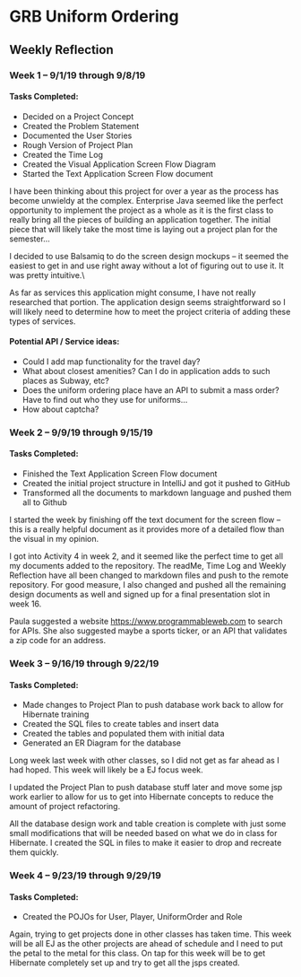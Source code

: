 # GRB Uniform Ordering
## Weekly Reflection

### Week 1 – 9/1/19 through 9/8/19
#### Tasks Completed:
* Decided on a Project Concept
* Created the Problem Statement
* Documented the User Stories
* Rough Version of Project Plan
* Created the Time Log
* Created the Visual Application Screen Flow Diagram
* Started the Text Application Screen Flow document

I have been thinking about this project for over a year as the process has become unwieldy at the complex.  Enterprise 
Java seemed like the perfect opportunity to implement the project as a whole as it is the first class to really bring 
all the pieces of building an application together. The initial piece that will likely take the most time is laying out 
a project plan for the semester…

I decided to use Balsamiq to do the screen design mockups – it seemed the easiest to get in and use right away without a
lot of figuring out to use it.  It was pretty intuitive.\

As far as services this application might consume, I have not really researched that portion. The application design 
seems straightforward so I will likely need to determine how to meet the project criteria of adding these types of 
services.

#### Potential API / Service ideas:
* Could I add map functionality for the travel day?
* What about closest amenities? Can I do in application adds to such places as Subway, etc?
* Does the uniform ordering place have an API to submit a mass order? Have to find out who they use for uniforms…
* How about captcha?

### Week 2 – 9/9/19 through 9/15/19
#### Tasks Completed:
* Finished the Text Application Screen Flow document
* Created the initial project structure in IntelliJ and got it pushed to GitHub
* Transformed all the documents to markdown language and pushed them all to Github

I started the week by finishing off the text document for the screen flow – this is a really helpful document as it 
provides more of a detailed flow than the visual in my opinion.

I got into Activity 4 in week 2, and it seemed like the perfect time to get all my documents added to the repository.
The readMe, Time Log and Weekly Reflection have all been changed to markdown files and push to the remote repository.
For good measure, I also changed and pushed all the remaining design documents as well and signed up for a final 
presentation slot in week 16.

Paula suggested a website https://www.programmableweb.com to search for APIs.  She also suggested maybe a sports ticker,
or an API that validates a zip code for an address.

### Week 3 – 9/16/19 through 9/22/19
#### Tasks Completed:

* Made changes to Project Plan to push database work back to allow for Hibernate training
* Created the SQL files to create tables and insert data
* Created the tables and populated them with initial data
* Generated an ER Diagram for the database

Long week last week with other classes, so I did not get as far ahead as I had hoped. This week will likely be a EJ
focus week.

I updated the Project Plan to push database stuff later and move some jsp work earlier to allow for us to get into
Hibernate concepts to reduce the amount of project refactoring.

All the database design work and table creation is complete with just some small modifications that will be needed based
on what we do in class for Hibernate. I created the SQL in files to make it easier to drop and recreate them quickly.

### Week 4 – 9/23/19 through 9/29/19
#### Tasks Completed:

* Created the POJOs for User, Player, UniformOrder and Role

Again, trying to get projects done in other classes has taken time.  This week will be all EJ as the other projects are
ahead of schedule and I need to put the petal to the metal for this class. On tap for this week will be to get Hibernate 
completely set up and try to get all the jsps created.